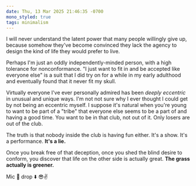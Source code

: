 ```yaml
---
date: Thu, 13 Mar 2025 21:46:35 -0700
mono_styled: true
tags: minimalism
---
```


I will never understand the latent power that many people willingly give up, because somehow they've become convinced they lack the agency to design the kind of life they would prefer to live.

 Perhaps I'm just an oddly independently-minded person, with a high tolerance for nonconformance. "I just want to fit in and be accepted like everyone else" is a suit that I did try on for a while in my early adulthood and eventually found that it never fit my skull.

Virtually everyone I've ever personally admired has been *deeply eccentric* in unusual and unique ways. I'm not not sure why I ever thought I could get by not being an eccentric myself. I suppose it's natural when you're young to want to be part of a "tribe" that everyone else seems to be a part of and having a good time. You want to be in that club, not out of it. Only losers are out of the club.

The truth is that nobody inside the club is having fun either. It's a show. It's a performance. **It's a lie.**

Once you break free of that deception, once you shed the blind desire to conform, you discover that life on the other side is actually great. **The grass actually is greener.**

Mic 🎤 drop ⬇️ 😎✌️